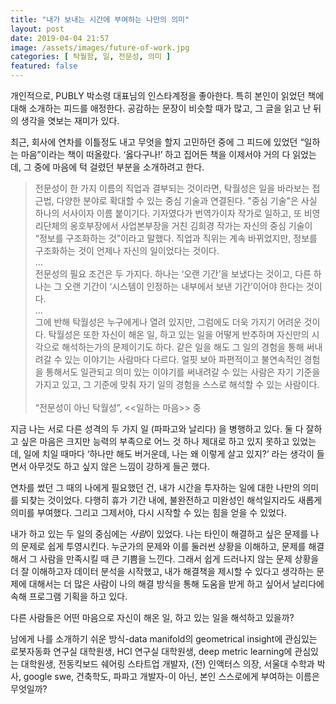 ```yaml
---
title: "내가 보내는 시간에 부여하는 나만의 의미"
layout: post
date: 2019-04-04 21:57
image: /assets/images/future-of-work.jpg
categories: [ 탁월함, 일, 전문성, 의미 ]
featured: false
---
```


개인적으로, PUBLY 박소령 대표님의 인스타계정을 좋아한다. 특히 본인이 읽었던 책에 대해 소개하는 피드를 애정한다. 공감하는 문장이 비슷할 때가 많고, 그 글을 읽고 난 뒤의 생각을 엿보는 재미가 있다.

최근, 회사에 연차를 이틀정도 내고 무엇을 할지 고민하던 중에 그 피드에 있었던 “일하는 마음”이라는 책이 떠올랐다. ‘옳다구나!’ 하고 집어든 책을 이제서야 거의 다 읽었는데, 그 중에 마음에 턱 걸렸던 부분을 소개하려고 한다.

> 전문성이 한 가지 이름의 직업과 결부되는 것이라면, 탁월성은 일을 바라보는 접근법, 다양한 분야로 확대할 수 있는 중심 기술과 연결된다. "중심 기술"은 사실 하나의 서사이자 이름 붙이기다. 기자였다가 번역가이자 작가로 일하고, 또 비영리단체의 옹호부장에서 사업본부장을 거친 김희경 작가는 자신의 중심 기술이 “정보를 구조화하는 것”이라고 말했다. 직업과 직위는 계속 바뀌었지만, 정보를 구조화하는 것이 언제나 자신의 일이었다는 것이다. <br>
> … <br>
> 전문성의 필요 조건은 두 가지다. 하나는 ‘오랜 기간’을 보냈다는 것이고, 다른 하나는 그 오랜 기간이 ‘시스템이 인정하는 내부에서 보낸 기간’이어야 한다는 것이다. <br>
> … <br>
> 그에 반해 탁월성은 누구에게나 열려 있지만, 그럼에도 더욱 가지기 어려운 것이다. 탁월성은 또한 자신이 해온 일, 하고 있는 일을 어떻게 반추하며 자신만의 시각으로 해석하는가의 문제이기도 하다. 같은 일을 해도 그 일의 경험을 통해 써내려갈 수 있는 이야기는 사람마다 다르다. 얼핏 보아 파편적이고 불연속적인 경험을 통해서도 일관되고 의미 있는 이야기를 써내려갈 수 있는 사람은 자기 기준을 가지고 있고, 그 기준에 맞춰 자기 일의 경험을 스스로 해석할 수 있는 사람이다. <br>
> <br>
> “전문성이 아닌 탁월성”, <<일하는 마음>> 중

<div class="breaker"></div>

지금 나는 서로 다른 성격의 두 가지 일 (파파고와 날리다) 을 병행하고 있다. 둘 다 잘하고 싶은 마음은 크지만 능력의 부족으로 어느 것 하나 제대로 하고 있지 못하고 있었는데, 일에 치일 때마다 ‘하나만 해도 버거운데, 나는 왜 이렇게 살고 있지?’ 라는 생각이 들면서 아무것도 하고 싶지 않은 느낌이 강하게 들곤 했다.

연차를 썼던 그 때의 나에게 필요했던 건, 내가 시간을 투자하는 일에 대한 나만의 의미를 되찾는 것이었다. 다행히 휴가 기간 내에, 불완전하고 미완성인 해석일지라도 새롭게 의미를 부여했다. 그리고 그제서야, 다시 시작할 수 있는 힘을 얻을 수 있었다.

<div class="breaker"></div>

내가 하고 있는 두 일의 중심에는 *사람*이 있었다. 나는 타인이 해결하고 싶은 문제를 나의 문제로 쉽게 투영시킨다. 누군가의 문제와 이를 둘러썬 상황을 이해하고, 문제를 해결해서 그 사람을 만족시킬 때 큰 기쁨을 느낀다. 그래서 쉽게 드러나지 않는 문제 상황을 더 잘 이해하고자 데이터 분석을 시작했고, 내가 해결책을 제시할 수 있다고 생각하는 문제에 대해서는 더 많은 사람이 나의 해결 방식을 통해 도움을 받게 하고 싶어서 날리다에 속해 프로그램 기획을 하고 있다.

다른 사람들은 어떤 마음으로 자신이 해온 일, 하고 있는 일을 해석하고 있을까?

남에게 나를 소개하기 쉬운 방식-data manifold의 geometrical insight에 관심있는 로봇자동화 연구실 대학원생, HCI 연구실 대학원생, deep metric learning에 관심있는 대학원생, 전동킥보드 쉐어링 스타트업 개발자, (전) 인액터스 의장, 서울대 수학과 박사, google swe, 건축학도, 파파고 개발자-이 아닌, 본인 스스로에게 부여하는 이름은 무엇일까?